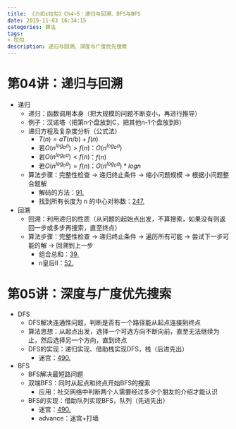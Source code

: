 ```yaml
---
title: 《力扣x拉勾》Ch4~5：递归与回溯、DFS与BFS
date: 2019-11-03 16:34:15
categories: 算法
tags: 
- 拉勾
description: 递归与回溯、深度与广度优先搜索
---
```

<!-- more -->
# 第04讲：递归与回溯
- 递归
    - 递归：函数调用本身（把大规模的问题不断变小，再进行推导）
    - 例子：汉诺塔（把第n个盘放到C，把其他n-1个盘放到B）
    - 递归方程及复杂度分析（公式法）
        - $T(n)=aT(n/b)+f(n)$
        - 若$O(n^{log_ba}) > f(n)$：$O(n^{log_ba})$
        - 若$O(n^{log_ba}) < f(n)$：$f(n)$
        - 若$O(n^{log_ba}) = f(n)$：$O(n^{log_ba})*logn$
    - 算法步骤：完整性检查 -> 递归终止条件 -> 缩小问题规模 -> 根据小问题整合题解
        - 解码的方法：[91. ]()
        - 找到所有长度为 n 的中心对称数：[247. ]()
- 回溯
    - 回溯：利用递归的性质（从问题的起始点出发，不算搜索，如果没有则返回一步或多步再搜索，直至终点） 
    - 算法步骤：完整性检查 -> 递归终止条件 -> 遍历所有可能 -> 尝试下一步可能的解 -> 回溯到上一步
        - 组合总和：[39. ]()
        - n皇后II：[52. ]()

# 第05讲：深度与广度优先搜索
- DFS
    - DFS解决连通性问题，判断是否有一个路径能从起点连接到终点
    - 算法思想：从起点出发，选择一个可选方向不断向前，直至无法继续为止，然后选择另一个方向，直到终点
    - DFS的实现：递归实现、借助栈实现DFS，栈（后进先出）
        - 迷宫：[490. ]()
- BFS
    - BFS解决最短路问题
    - 双端BFS：同时从起点和终点开始BFS的搜索
        - 应用：社交网络中判断两个人需要经过多少个朋友的介绍才能认识
    - BFS的实现：借助队列实现BFS，队列（先进先出）
        -  迷宫：[490. ]()
        - advance：迷宫+打墙